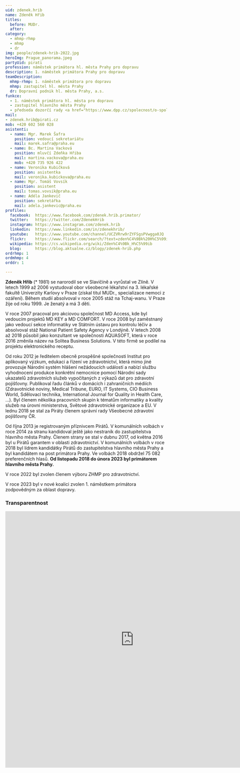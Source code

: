 ```yaml
---
uid: zdenek.hrib
name: Zdeněk Hřib
titles:
  before: MUDr. 
  after:
category:                 
  - mhmp-rhmp
  - mhmp
  - dr
img: people/zdenek-hrib-2022.jpg
heroImg: Prague_panorama.jpeg
partyUid: pirati
profession: náměstek primátora hl. města Prahy pro dopravu
description: 1. náměstek primátora Prahy pro dopravu
teamDescription:
  mhmp-rhmp: 1. náměstek primátora pro dopravu
  mhmp: zastupitel hl. města Prahy
  dr: Dopravní podnik hl. města Prahy, a.s. 
funkce: 
  - 1. náměstek primátora hl. města pro dopravu
  - zastupitel hlavního města Prahy
  - předseda dozorčí rady <a href="https://www.dpp.cz/spolecnost/o-spolecnosti/organizacni-struktura">Dopravního podniku hl. města Prahy</a>
mail:
- zdenek.hrib@pirati.cz
mob: +420 602 560 028
asistenti:
  - name: Mgr. Marek Šafra
    position: vedoucí sekretariátu
    mail: marek.safra@praha.eu
  - name: Bc. Martina Vacková
    position: mluvčí Zdeňka Hřiba
    mail: martina.vackova@praha.eu
    mob: +420 735 926 422
  - name: Veronika Kubičková
    position: asistentka
    mail: veronika.kubickova@praha.eu
  - name: Mgr. Tomáš Vovsík
    position: asistent
    mail: tomas.vovsik@praha.eu
  - name: Adéla Jankevič
    position: sekretářka
    mail: adela.jankevic@praha.eu
profiles:
  facebook:  https://www.facebook.com/zdenek.hrib.primator/
  twitter:   https://twitter.com/ZdenekHrib
  instagram: https://www.instagram.com/zdenek.hrib
  linkedin:  https://www.linkedin.com/in/zdenekhrib/
  youtube:   https://www.youtube.com/channel/UCZVRrw9rZYFSgsPVwgga0JQ
  flickr:    https://www.flickr.com/search/?text=zden%C4%9Bk%20H%C5%99ib
  wikipedia: https://cs.wikipedia.org/wiki/Zden%C4%9Bk_H%C5%99ib
  blog:      https://blog.aktualne.cz/blogy/zdenek-hrib.php
ordrhmp: 1
ordmhmp: 4
orddr: 1

---
```

**Zdeněk Hřib** (\* 1981) se narorodil se ve Slavičíně a vyrůstal ve Zlíně. V letech 1999 až 2006 vystudoval obor všeobecné lékařství na 3. lékařské fakultě Univerzity Karlovy v Praze (získal titul MUDr., specializace nemoci z ozáření). Během studií absolvoval v roce 2005 stáž na Tchaj-wanu. V Praze žije od roku 1999. Je ženatý a má 3 děti.

V roce 2007 pracoval pro akciovou společnost MD Access, kde byl vedoucím projektů MD KEY a MD COMFORT. V roce 2008 byl zaměstnaný jako vedoucí sekce informatiky ve Státním ústavu pro kontrolu léčiv a absolvoval stáž National Patient Safety Agency v Londýně. V letech 2008 až 2018 působil jako konzultant ve společnosti AQUASOFT, která v roce 2016 změnila název na Solitea Business Solutions. V této firmě se podílel na projektu elektronického receptu.

Od roku 2012 je ředitelem obecně prospěšné společnosti Institut pro aplikovaný výzkum, edukaci a řízení ve zdravotnictví, která mimo jiné provozuje Národní systém hlášení nežádoucích událostí a nabízí službu vyhodnocení produkce konkrétní nemocnice pomocí Národní sady ukazatelů zdravotních služeb vypočítaných z výkazů dat pro zdravotní pojišťovny. Publikoval řadu článků v domácích i zahraničních médiích (Zdravotnické noviny, Medical Tribune, EURO, IT Systems, CIO Business World, Sdělovací technika, International Journal for Quality in Health Care, …). Byl členem několika pracovních skupin k tématům informatiky a kvality služeb na úrovni ministerstva, Světové zdravotnické organizace a EU. V lednu 2018 se stal za Piráty členem správní rady Všeobecné zdravotní pojišťovny ČR.

Od října 2013 je registrovaným příznivcem Pirátů. V komunálních volbách v roce 2014 za stranu kandidoval ještě jako nestraník do zastupitelstva hlavního města Prahy. Členem strany se stal v dubnu 2017, od května 2016 byl u Pirátů garantem v oblasti zdravotnictví. V komunálních volbách v roce 2018 byl lídrem kandidátky Pirátů do zastupitelstva hlavního města Prahy a byl kandidátem na post primátora Prahy. Ve volbách 2018 obdržel 75 082 preferenčních hlasů. **Od listopadu 2018 do února 2023 byl primátorem hlavního města Prahy.**

V roce 2022 byl zvolen členem výboru ZHMP pro zdravotnictví.

V roce 2023 byl v nové koalici zvolen 1. náměstkem primátora zodpovědným za oblast dopravy.

### Transparentnost 

<iframe src="https://posta16.mepnet.cz/OWA/calendar/b64e9279be6d463fa47eda3a8ad90b25@praha.eu/4bb3b7813d634d4eb7340489c556118811534601839406330643/calendar.html" style="border: 0" width="800" height="800" frameborder="0" scrolling="no"></iframe>
